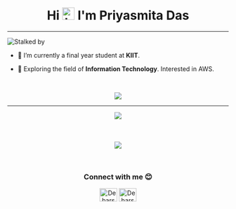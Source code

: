 <h1 align="center">Hi <img src="https://user-images.githubusercontent.com/35889385/153716705-36d14191-5f42-460a-b063-241d0e837c17.gif" width="28px" height="28px" alt="hi"/> I'm Priyasmita Das</h1>
<hr/> 


![Stalked by](https://komarev.com/ghpvc/?username=priyasmitaaa&color=6c5eff)


- 🔭 I’m currently a final year student at **KIIT**.

- 🌱 Exploring the field of **Information Technology**. Interested in AWS.
<br/>

<p align="center">

<img src="https://github-readme-stats.vercel.app/api?username=priyasmitaaa&hide=contribs,prs&show_icons=true&theme=radical">
<!-- <img src="https://github-readme-stats.vercel.app/api/top-langs/?username=priyasmitaaa&show_icons=true&theme=radical&layout=compact&card_width=320"> -->

</p>
<hr/>

<p align="center">
<img align="center" src="https://github-readme-streak-stats.herokuapp.com/?user=priyasmitaaa&theme=radical">
<br><br><br><br>
<img align="center" src="https://gh-readme.herokuapp.com/graph?username=priyasmitaaa&custom_title=Contribution%20Graph&theme=react-dark&area_color=6c5eff&area=true">
</p>
<br>

<h3 align="center">Connect with me 😊</h3>
<p align="center">
<a href="https://leetcode.com/priyasmitaaa/" target="blank">
<img align="center" src="https://raw.githubusercontent.com/rahuldkjain/github-profile-readme-generator/master/src/images/icons/Social/leet-code.svg" alt="Debarshi Das Leetcode" height="30" width="40" /></a>
<a href="https://www.linkedin.com/in/priyasmitadas/" target="blank">
<img align="center" src= "https://raw.githubusercontent.com/rahuldkjain/github-profile-readme-generator/master/src/images/icons/Social/linked-in-alt.svg" alt="Debarshi Das LinkedIn" height="30" width="40" /></a></p>
